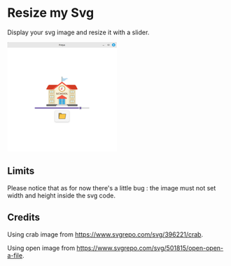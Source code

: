 # Resize my Svg

Display your svg image and resize it with a slider.

<img src="./preview.png" width="250" height="250" />

## Limits

Please notice that as for now there's a little bug : the image must not set width and height inside the svg code.

## Credits


Using crab image from https://www.svgrepo.com/svg/396221/crab.

Using open image from https://www.svgrepo.com/svg/501815/open-open-a-file.